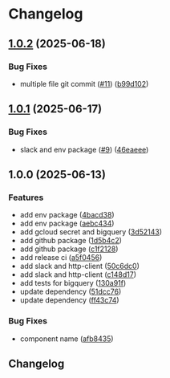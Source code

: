 # Changelog

## [1.0.2](https://github.com/pal-paul/go-libraries/compare/v1.0.1...v1.0.2) (2025-06-18)


### Bug Fixes

* multiple file git commit ([#11](https://github.com/pal-paul/go-libraries/issues/11)) ([b99d102](https://github.com/pal-paul/go-libraries/commit/b99d102e85a9cc452ccadec717e4fad2fc1420fc))

## [1.0.1](https://github.com/pal-paul/go-libraries/compare/v1.0.0...v1.0.1) (2025-06-17)


### Bug Fixes

* slack and env package ([#9](https://github.com/pal-paul/go-libraries/issues/9)) ([46eaeee](https://github.com/pal-paul/go-libraries/commit/46eaeee82d5a9fc9b8f9b9a23652115921aeab7c))

## 1.0.0 (2025-06-13)


### Features

* add env package ([4bacd38](https://github.com/pal-paul/go-libraries/commit/4bacd3896dd611d8dc3f20e24e82c9924773ed3a))
* add env package ([aebc434](https://github.com/pal-paul/go-libraries/commit/aebc434e5f6d3c5949584c32712d05e9f5f278d6))
* add gcloud secret and bigquery ([3d52143](https://github.com/pal-paul/go-libraries/commit/3d52143de8ad6b7467a97cc5f69208b52e315556))
* add github package ([1d5b4c2](https://github.com/pal-paul/go-libraries/commit/1d5b4c2418c6ececfad053adb2a56068da17254b))
* add github package ([c1f2128](https://github.com/pal-paul/go-libraries/commit/c1f21287a823e5d780993a803954d354a10aa6ae))
* add release ci ([a5f0456](https://github.com/pal-paul/go-libraries/commit/a5f0456a4a7702bceb6690cb30c9b3c536b36ea3))
* add slack and http-client ([50c6dc0](https://github.com/pal-paul/go-libraries/commit/50c6dc0960b73aab6b77b5d56d3a7f0644143165))
* add slack and http-client ([c148d17](https://github.com/pal-paul/go-libraries/commit/c148d17f99a7489bed8ceca8d4dce0ff5f63b088))
* add tests for bigquery ([130a91f](https://github.com/pal-paul/go-libraries/commit/130a91fd5a24091b8254d3302700440bb8859321))
* update dependency ([51dcc76](https://github.com/pal-paul/go-libraries/commit/51dcc76e97327e64686d6604b5bccf8c785ce3da))
* update dependency ([ff43c74](https://github.com/pal-paul/go-libraries/commit/ff43c74553b9648dd9e2c1a6b6547be2dcab91dc))


### Bug Fixes

* component name ([afb8435](https://github.com/pal-paul/go-libraries/commit/afb8435e9cb173b456161f0a00bc5e2ac24f6af1))

## Changelog
